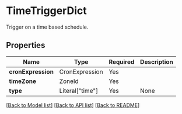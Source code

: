 # TimeTriggerDict

Trigger on a time based schedule.

## Properties
| Name | Type | Required | Description |
| ------------ | ------------- | ------------- | ------------- |
**cronExpression** | CronExpression | Yes |  |
**timeZone** | ZoneId | Yes |  |
**type** | Literal["time"] | Yes | None |


[[Back to Model list]](../../README.md#documentation-for-models) [[Back to API list]](../../README.md#documentation-for-api-endpoints) [[Back to README]](../../README.md)
